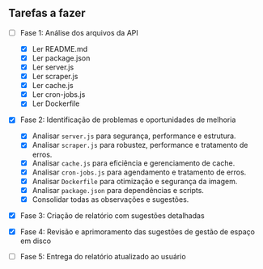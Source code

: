 ## Tarefas a fazer

- [ ] Fase 1: Análise dos arquivos da API
  - [x] Ler README.md
  - [x] Ler package.json
  - [x] Ler server.js
  - [x] Ler scraper.js
  - [x] Ler cache.js
  - [x] Ler cron-jobs.js
  - [x] Ler Dockerfile
- [x] Fase 2: Identificação de problemas e oportunidades de melhoria
  - [x] Analisar `server.js` para segurança, performance e estrutura.
  - [x] Analisar `scraper.js` para robustez, performance e tratamento de erros.
  - [x] Analisar `cache.js` para eficiência e gerenciamento de cache.
  - [x] Analisar `cron-jobs.js` para agendamento e tratamento de erros.
  - [x] Analisar `Dockerfile` para otimização e segurança da imagem.
  - [x] Analisar `package.json` para dependências e scripts.
  - [x] Consolidar todas as observações e sugestões.
- [x] Fase 3: Criação de relatório com sugestões detalhadas
- [x] Fase 4: Revisão e aprimoramento das sugestões de gestão de espaço em disco
- [ ] Fase 5: Entrega do relatório atualizado ao usuário

